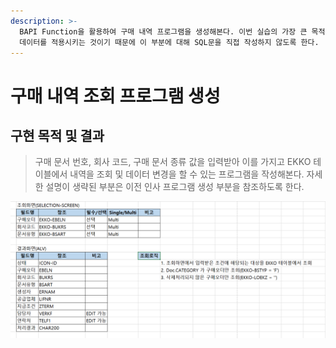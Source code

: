 ```yaml
---
description: >-
  BAPI Function을 활용하여 구매 내역 프로그램을 생성해본다. 이번 실습의 가장 큰 목적은 BAPI Function을 활용하여 바뀐
  데이터를 적용시키는 것이기 때문에 이 부분에 대해 SQL문을 직접 작성하지 않도록 한다.
---
```


# 구매 내역 조회 프로그램 생성

## 구현 목적 및 결과

> 구매 문서 번호, 회사 코드, 구매 문서 종류 값을 입력받아 이를 가지고 EKKO 테이블에서 내역을 조회 및 데이터 변경을 할 수 있는 프로그램을 작성해본다. 자세한 설명이 생략된 부분은 이전 인사 프로그램 생성 부분을 참조하도록 한다.

![](../../.gitbook/assets/image%20%28315%29.png)

## 





